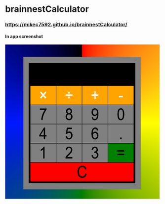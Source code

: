 # brainnestCalculator
### https://mikec7592.github.io/brainnestCalculator/

#### In app screenshot

<img src="/Images/screenCaptures/calculator.png" height=500 width=500 >
